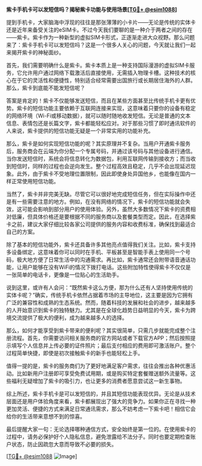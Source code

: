 **紫卡手机卡可以发短信吗？揭秘紫卡功能与使用场景[[TG💪+ @esim1088](https://t.me/s/esim1088)]**

提到手机卡，大家脑海中浮现的往往是那张薄薄的小卡片——无论是传统的实体卡还是近年来备受关注的eSIM卡。不过今天我们要聊的是一种介于两者之间的存在——紫卡。紫卡作为一种新型的虚拟SIM卡形式，正逐渐走进大众视野。那么问题来了：紫卡手机卡可以发短信吗？这是一个很多人关心的问题，今天就让我们一起来揭开紫卡的神秘面纱。

首先，我们需要明确什么是紫卡。紫卡本质上是一种支持国际漫游的虚拟SIM卡服务，它允许用户通过网络下载激活后直接使用，无需插入物理卡槽。这种技术的核心在于它的灵活性和便捷性，特别适合经常需要出国旅行或长期居住海外的人群。那么，紫卡到底能不能发短信呢？

答案是肯定的！紫卡不仅能够发送短信，而且在某些方面甚至比传统手机卡更有优势。紫卡的短信功能主要依赖于互联网连接来实现，这意味着只要你的设备有稳定的网络环境（Wi-Fi或移动数据），就可以随时随地收发短信。无论是普通的文本信息、表情包还是长篇文字，紫卡都能轻松应对。对于那些习惯了即时通讯软件的人来说，紫卡提供的短信功能无疑是一个非常实用的功能补充。

那么，紫卡是如何实现短信功能的呢？其实原理并不复杂。当用户开通紫卡服务后，服务商会在云端为你分配一个专属号码，并通过该号码与其他设备进行通信。当你发送短信时，系统会将信息转化为数据包，利用互联网传输到接收方；而当收到短信时，同样的过程也会逆向发生。整个过程高效且稳定，几乎不会出现延迟现象。此外，由于紫卡不受地理位置限制，因此即使身处异国他乡，也能像在国内一样正常使用短信功能。

当然了，紫卡并非完美无缺。尽管它可以很好地完成短信任务，但在实际操作中还是有一些需要注意的地方。例如，在没有网络的情况下，紫卡的短信功能就会失效，这可能会影响到部分用户的使用体验。另外，虽然大多数情况下紫卡的资费相对低廉，但具体价格还是要根据不同的服务商以及套餐类型而定。因此，在选择紫卡之前，建议大家仔细比较各家公司提供的服务内容和收费标准，确保找到最适合自己的方案。

除了基本的短信功能外，紫卡还具备许多其他亮点值得我们关注。比如，紫卡支持多设备绑定，这意味着你可以同时在手机、平板甚至是智能手表上使用同一个号码，极大地方便了日常生活中的沟通需求。再比如，紫卡通常还会附带语音通话功能，让用户能够在没有WiFi的情况下拨打电话。这些附加特性使得紫卡不仅仅是一张简单的电话卡，更像是一位贴心的生活助手。

说到这里，或许有人会问：“既然紫卡这么方便，那为什么还有人坚持使用传统的实体卡呢？”确实，传统手机卡依然占据着市场的主导地位，这主要是因为它拥有广泛的兼容性和成熟的生态系统。然而，随着科技的发展和社会的进步，越来越多的人开始意识到紫卡的独特魅力。尤其是在全球化趋势日益明显的今天，紫卡为跨境交流提供了极大的便利，成为越来越多人的选择。

那么，如何才能享受到紫卡带来的便利呢？其实很简单，只需几步就能完成整个注册流程。首先，你需要访问相关服务商的官方网站或者下载官方APP；然后按照提示填写个人信息并上传必要的证件照片；最后支付相应的费用即可激活账户。整个过程简单快捷，即使是初次接触紫卡的新手也能轻松上手。

值得一提的是，紫卡的服务商们为了更好地满足客户需求，往往会推出各种优惠活动。比如新用户注册即可享受免费试用期，或是购买特定套餐赠送额外流量等。这些福利无疑增加了紫卡的吸引力，也让更多的消费者愿意尝试这一新生事物。

综上所述，紫卡手机卡是可以发短信的，并且其短信功能表现优异。无论是从技术层面还是用户体验角度来看，紫卡都展现出了强大的竞争力。如果你正在寻找一种更加灵活、便捷的方式来满足日常通讯需求，那么不妨考虑一下紫卡吧！相信它会给你的生活带来意想不到的惊喜。

最后提醒大家一句：无论选择哪种通信方式，安全始终是第一位的。在使用紫卡的过程中，请务必保护好个人隐私信息，避免泄露给不法分子。同时也要定期检查账户状态，防止因疏忽大意而导致不必要的损失。

[[TG💪+ @esim1088](https://t.me/s/esim1088) ![Image](https://i.postimg.cc/4NQfJmqS/Snipaste-2025-05-13-00-14-12.png)]